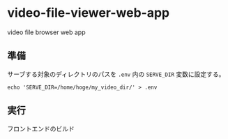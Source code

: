 # video-file-viewer-web-app
video file browser web app

## 準備

サーブする対象のディレクトリのパスを
`.env` 内の `SERVE_DIR` 変数に設定する。

```
echo 'SERVE_DIR=/home/hoge/my_video_dir/' > .env
```

## 実行

フロントエンドのビルド
